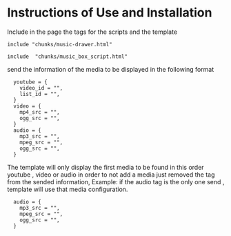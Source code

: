 # Instructions of Use and Installation 

Include in the page the tags for 
the scripts and the template
```
include "chunks/music-drawer.html"
  
include  "chunks/music_box_script.html"
```  

send the information of the media to be displayed
in the following format
```  
  youtube = {
    video_id = "",
    list_id = "",
  }
  video = {
    mp4_src = "",
    ogg_src = "",
  }
  audio = {
    mp3_src = "",
    mpeg_src = "",
    ogg_src = "",
  }
```  
The template will only display the first media to be found in this
order youtube , video  or audio
in order to not add a media just removed the tag from the sended information,
Example: if the audio tag is the only one send , template will use that media configuration.
```
  audio = {
    mp3_src = "",
    mpeg_src = "",
    ogg_src = "",
  }
```

